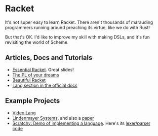 # Racket

It's not super easy to learn Racket. There aren't thousands of marauding programmers running around preaching its virtue, like we do with Rust!

But that's OK. I'd like to improve my skill with making DSLs, and it's fun revisiting the world of Scheme.

## Articles, Docs and Tutorials

- [Essential Racket](https://wusyong.github.io/resources/racket/2/#/). Great slides!
- [The PL of your dreams](http://rilouw.eu/article/the-programming-language-of-your-dreams-part-1)
- [Beautiful Racket](https://beautifulracket.com/)
- [Lang section in the official docs](https://docs.racket-lang.org/guide/languages.html)

## Example Projects

- [Video Lang](https://github.com/videolang/video)
- [Lindenmayer Systems](https://github.com/rfindler/lindenmayer), and also a [paper](https://users.cs.northwestern.edu/~sfq833/resources/papers/herbarium_racketensis_2017.pdf)
- [Scratchy: Demo of implementing a language](https://github.com/mflatt/scratchy). Here's its [lexer/parser code](https://github.com/mflatt/scratchy/blob/master/scratchy/reader.rkt)
